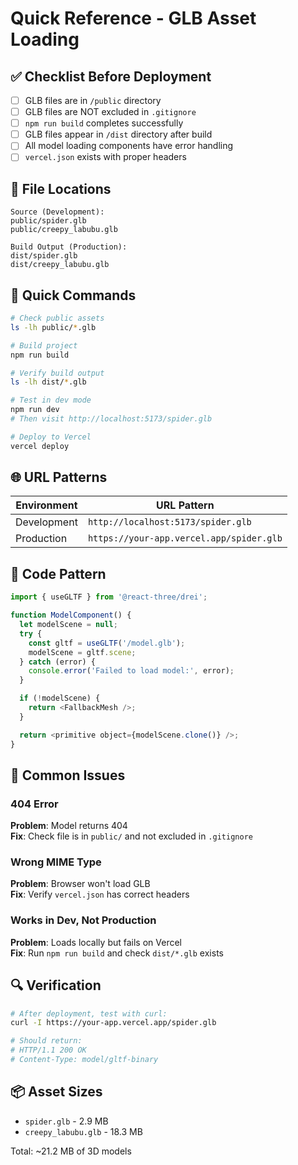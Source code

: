 # Quick Reference - GLB Asset Loading

## ✅ Checklist Before Deployment

- [ ] GLB files are in `/public` directory
- [ ] GLB files are NOT excluded in `.gitignore`
- [ ] `npm run build` completes successfully
- [ ] GLB files appear in `/dist` directory after build
- [ ] All model loading components have error handling
- [ ] `vercel.json` exists with proper headers

## 📁 File Locations

```
Source (Development):
public/spider.glb
public/creepy_labubu.glb

Build Output (Production):
dist/spider.glb
dist/creepy_labubu.glb
```

## 🔧 Quick Commands

```bash
# Check public assets
ls -lh public/*.glb

# Build project
npm run build

# Verify build output
ls -lh dist/*.glb

# Test in dev mode
npm run dev
# Then visit http://localhost:5173/spider.glb

# Deploy to Vercel
vercel deploy
```

## 🌐 URL Patterns

| Environment | URL Pattern |
|------------|-------------|
| Development | `http://localhost:5173/spider.glb` |
| Production | `https://your-app.vercel.app/spider.glb` |

## 📝 Code Pattern

```javascript
import { useGLTF } from '@react-three/drei';

function ModelComponent() {
  let modelScene = null;
  try {
    const gltf = useGLTF('/model.glb');
    modelScene = gltf.scene;
  } catch (error) {
    console.error('Failed to load model:', error);
  }

  if (!modelScene) {
    return <FallbackMesh />;
  }

  return <primitive object={modelScene.clone()} />;
}
```

## 🐛 Common Issues

### 404 Error
**Problem**: Model returns 404  
**Fix**: Check file is in `public/` and not excluded in `.gitignore`

### Wrong MIME Type
**Problem**: Browser won't load GLB  
**Fix**: Verify `vercel.json` has correct headers

### Works in Dev, Not Production
**Problem**: Loads locally but fails on Vercel  
**Fix**: Run `npm run build` and check `dist/*.glb` exists

## 🔍 Verification

```bash
# After deployment, test with curl:
curl -I https://your-app.vercel.app/spider.glb

# Should return:
# HTTP/1.1 200 OK
# Content-Type: model/gltf-binary
```

## 📦 Asset Sizes

- `spider.glb` - 2.9 MB
- `creepy_labubu.glb` - 18.3 MB

Total: ~21.2 MB of 3D models
